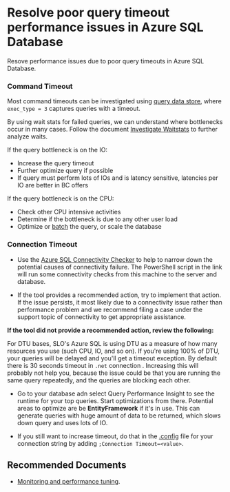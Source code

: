 <properties
	pageTitle="Resolve poor query timeout performance issues in Azure SQL Database"
	description="Resolve poor query timeout performance issues in Azure SQL Database"
	service="microsoft.sql"
	resource="servers"
	authors="andikshi"
 	ms.author="andikshi"
	displayOrder="2"
	selfHelpType="generic"
	supportTopicIds="32749520"
	productPesIds="13491"
	cloudEnvironments="public,blackForest,fairfax, usnat, ussec, mooncake"
    resourceTags="servers, databases"
	articleId="sql-performanceandqueryexecution-querytimeouts"
	ownershipId="AzureData_AzureSQLDB_Performance"
/>

# Resolve poor query timeout performance issues in Azure SQL Database

Resove performance issues due to poor query timeouts in Azure SQL Database.

### **Command Timeout**

Most command timeouts can be investigated using [query data store](https://docs.microsoft.com/sql/relational-databases/performance/monitoring-performance-by-using-the-query-store?view=sql-server-ver15 ), where `exec_type = 3` captures queries with a timeout.

By using wait stats for failed queries, we can understand where bottlenecks occur in many cases. Follow the document [Investigate Waitstats](https://docs.microsoft.com/sql/relational-databases/performance/monitoring-performance-by-using-the-query-store?view=sql-server-ver15#Waiting) to further analyze waits.

If the query bottleneck is on the IO: 
* Increase the query timeout
* Further optimize query if possible
* If query must perform lots of IOs and is latency sensitive, latencies per IO are better in BC offers

If the query bottleneck is on the CPU:
* Check other CPU intensive activities
* Determine if the bottleneck is due to any other user load
* Optimize or [batch](https://docs.microsoft.com/azure/azure-sql/performance-improve-use-batching) the query, or scale the database

### **Connection Timeout**

- Use the [Azure SQL Connectivity Checker](https://github.com/Azure/SQL-Connectivity-Checker) to help to narrow down the potential causes of connectivity failure. The PowerShell script in the link will run some connectivity checks from this machine to the server and database. 

- If the tool provides a recommended action, try to implement that action. If the issue persists, it most likely due to a connectivity issue rather than performance problem and we recommend filing a case under the support topic of connectivity to get appropriate assistance.

**If the tool did not provide a recommended action, review the following:**

For DTU bases, SLO's Azure SQL is using DTU as a measure of how many resources you use (such CPU, IO, and so on). If you're using 100% of DTU, your queries will be delayed and you'll get a timeout exception. By default there is 30 seconds timeout in `.net` connection . Increasing this will probably not help you, because the issue could be that you are running the same query repeatedly, and the queries are blocking each other.

- Go to your database adn select Query Performance Insight to see the runtime for your top queries. Start optimizations from there.
Potential areas to optimize are be **EntityFramework** if it's in use. This can generate queries with huge amount of data to be returned, which slows down query and uses lots of IO.

- If you still want to increase timeout, do that in the [.config](https://docs.microsoft.com/dotnet/api/system.data.sqlclient.sqlconnection.connectiontimeout?redirectedfrom=MSDN&view=dotnet-plat-ext-3.1#System_Data_SqlClient_SqlConnection_ConnectionTimeout) file for your connection string by adding `;Connection Timeout=<value>`.

## **Recommended Documents**

* [Monitoring and performance tuning](https://docs.microsoft.com/azure/sql-database/sql-database-monitor-tune-overview?WT.mc_id=pid:13491:sid:32630450/).

